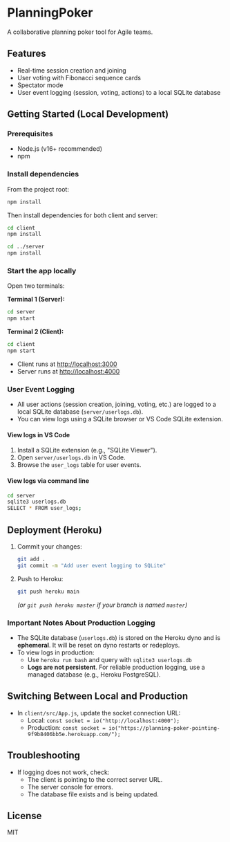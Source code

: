 # PlanningPoker

A collaborative planning poker tool for Agile teams.

## Features

- Real-time session creation and joining
- User voting with Fibonacci sequence cards
- Spectator mode
- User event logging (session, voting, actions) to a local SQLite database

## Getting Started (Local Development)

### Prerequisites

- Node.js (v16+ recommended)
- npm

### Install dependencies

From the project root:

```sh
npm install
```

Then install dependencies for both client and server:

```sh
cd client
npm install

cd ../server
npm install
```

### Start the app locally

Open two terminals:

**Terminal 1 (Server):**
```sh
cd server
npm start
```

**Terminal 2 (Client):**
```sh
cd client
npm start
```

- Client runs at [http://localhost:3000](http://localhost:3000)
- Server runs at [http://localhost:4000](http://localhost:4000)

### User Event Logging

- All user actions (session creation, joining, voting, etc.) are logged to a local SQLite database (`server/userlogs.db`).
- You can view logs using a SQLite browser or VS Code SQLite extension.

#### View logs in VS Code

1. Install a SQLite extension (e.g., "SQLite Viewer").
2. Open `server/userlogs.db` in VS Code.
3. Browse the `user_logs` table for user events.

#### View logs via command line

```sh
cd server
sqlite3 userlogs.db
SELECT * FROM user_logs;
```

## Deployment (Heroku)

1. Commit your changes:
    ```sh
    git add .
    git commit -m "Add user event logging to SQLite"
    ```

2. Push to Heroku:
    ```sh
    git push heroku main
    ```
    *(or `git push heroku master` if your branch is named `master`)*

### Important Notes About Production Logging

- The SQLite database (`userlogs.db`) is stored on the Heroku dyno and is **ephemeral**. It will be reset on dyno restarts or redeploys.
- To view logs in production:
    - Use `heroku run bash` and query with `sqlite3 userlogs.db`
    - **Logs are not persistent**. For reliable production logging, use a managed database (e.g., Heroku PostgreSQL).

## Switching Between Local and Production

- In `client/src/App.js`, update the socket connection URL:
    - Local: `const socket = io("http://localhost:4000");`
    - Production: `const socket = io("https://planning-poker-pointing-9f9b8406bb5e.herokuapp.com/");`

## Troubleshooting

- If logging does not work, check:
    - The client is pointing to the correct server URL.
    - The server console for errors.
    - The database file exists and is being updated.

## License

MIT
